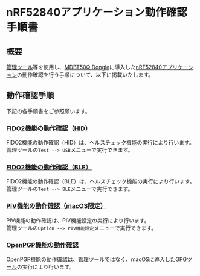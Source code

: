 # nRF52840アプリケーション動作確認手順書

## 概要

[管理ツール](../../../MaintenanceTool/README.md)等を使用し、[MDBT50Q Dongle](../../../FIDO2Device/MDBT50Q_Dongle/README.md)に導入した[nRF52840アプリケーション](../../../nRF52840_app/firmwares/secure_device_app)の動作確認を行う手順について、以下に掲載いたします。

## 動作確認手順

下記の各手順書をご参照願います。

### [FIDO2機能の動作確認（HID）](../../../nRF52840_app/firmwares/secure_device_app/TESTAPPHID.md)

FIDO2機能の動作確認（HID）は、ヘルスチェック機能の実行により行います。<br>
管理ツールの`Test --> USB`メニューで実行できます。

### [FIDO2機能の動作確認（BLE）](../../../nRF52840_app/firmwares/secure_device_app/TESTAPPBLE.md)

FIDO2機能の動作確認（BLE）は、ヘルスチェック機能の実行により行います。<br>
管理ツールの`Test --> BLE`メニューで実行できます。

### [PIV機能の動作確認（macOS限定）](../../../nRF52840_app/firmwares/secure_device_app/TESTAPPCCID.md)

PIV機能の動作確認は、PIV機能設定の実行により行います。<br>
管理ツールの`Option --> PIV機能設定`メニューで実行できます。

### [OpenPGP機能の動作確認](../../../nRF52840_app/firmwares/secure_device_app/TESTAPPOPGP.md)

OpenPGP機能の動作確認は、管理ツールではなく、macOSに導入した[GPGツール](https://gpgtools.org)の実行により行います。
